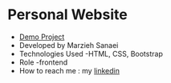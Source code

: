 # Personal Website

- [Demo Project](https://personal-website-five-kappa-51.vercel.app/)
- Developed by Marzieh Sanaei
- Technologies Used -HTML, CSS, Bootstrap
- Role -frontend
- How to reach me : my
[linkedin](https://www.linkedin.com/in/marzieh-sanaei99)
